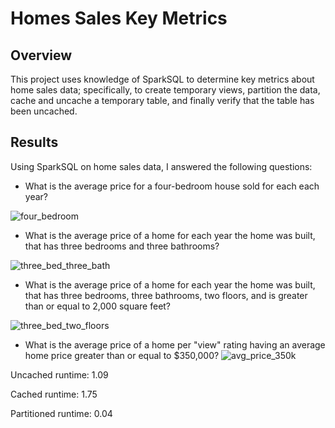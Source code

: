 # Homes Sales Key Metrics

## Overview
This project uses knowledge of SparkSQL to determine key metrics about home sales data; specifically, to create temporary views, partition the data, cache and uncache a temporary table, and finally verify that the table has been uncached. 

## Results
Using SparkSQL on home sales data, I answered the following questions:
- What is the average price for a four-bedroom house sold for each each year?

![four_bedroom](https://github.com/m-coldewe/Home_Sales/assets/152045367/de34f509-7b9a-4cdf-8af1-b6b29692cacd)


- What is the average price of a home for each year the home was built, that has three bedrooms and three bathrooms?

![three_bed_three_bath](https://github.com/m-coldewe/Home_Sales/assets/152045367/ad62b055-3429-4876-a39d-1b8e5ef00e71)


- What is the average price of a home for each year the home was built, that has three bedrooms, three bathrooms, two floors, and is greater than or equal to 2,000 square feet?

![three_bed_two_floors](https://github.com/m-coldewe/Home_Sales/assets/152045367/050a3037-48b1-4333-90e6-497d9d1bf4ae)


- What is the average price of a home per "view" rating having an average home price greater than or equal to $350,000?
![avg_price_350k](https://github.com/m-coldewe/Home_Sales/assets/152045367/31354c10-fe2f-4d1a-8618-a34c1c530b2a)



Uncached runtime: 1.09

Cached runtime: 1.75

Partitioned runtime: 0.04
